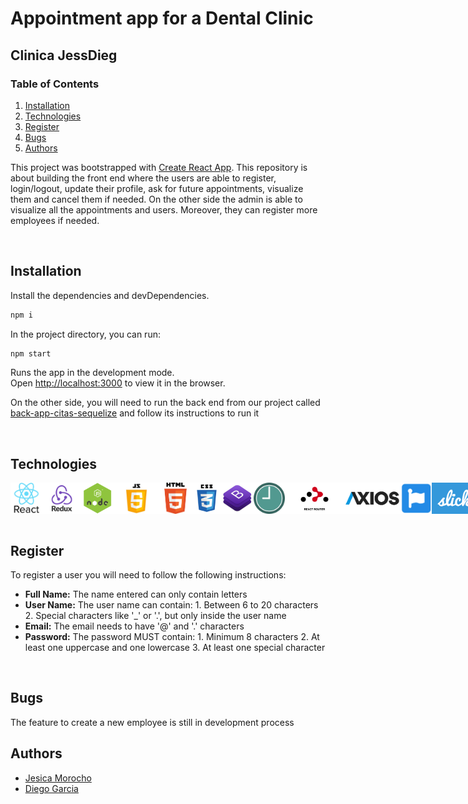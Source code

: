 # Appointment app for a Dental Clinic
## Clinica JessDieg

### Table of Contents
1. [Installation](#Installation)
2. [Technologies](#Technologies)
3. [Register](#Register)
4. [Bugs](#Bugs)
5. [Authors](#Authors)

This project was bootstrapped with [Create React App](https://github.com/facebook/create-react-app). This repository is about building the front end where the users are able to register, login/logout, update their profile, ask for future appointments, visualize them and cancel them if needed. On the other side the admin is able to visualize all the appointments and users. Moreover, they can register more employees if needed.

<br/>

## Installation

Install the dependencies and devDependencies.

```sh
npm i
```
In the project directory, you can run:

```sh
npm start
```

Runs the app in the development mode.\
Open [http://localhost:3000](http://localhost:3000) to view it in the browser.

On the other side, you will need to run the back end from our project called [back-app-citas-sequelize](https://github.com/Jesicamm/back-app-citas-sequelize) and follow its instructions to run it

<br/>

## Technologies

<div style="display: flex; height: 50px">
    <img src="public/icons/reactjs.jpg"
     height= "50px" />
     <img src="public/icons/redux.png"
      height= "50px" />
     <img src="public/icons/nodejs.png"
      height= "50px" />
     <img src="public/icons/js.png"
      height= "50px"/>
      <img src="public/icons/html.png"
      height= "50px" />
     <img src="public/icons/css.png"
      height= "50px" />
     <img src="public/icons/bootstrap.jpg"
      height= "50px" />
     <img src="public/icons/momentjs.png"
      height= "50px"/>
     <img src="public/icons/react-router.png"
      height= "50px" />
     <img src="public/icons/axios.png"
      height= "50px"/>
      <img src="public/icons/fontAwesome.png"
      height= "50px" />
     <img src="public/icons/slich.png"
      height= "50px" />
</div>

<br/>

## Register

To register a user you will need to follow the following instructions:

* <b>Full Name:</b> The name entered can only contain letters
* <b>User Name:</b> The user name can contain:
      1. Between 6 to 20 characters
      2. Special characters like '_' or '.', but only inside the user name
* <b>Email:</b> The email needs to have '@' and '.' characters
* <b>Password:</b> The password MUST contain:
      1. Minimum 8 characters
      2. At least one uppercase and one lowercase
      3. At least one special character

<br/>

## Bugs

The feature to create a new employee is still in development process

## Authors

* [Jesica Morocho](https://github.com/Jesicamm)
* [Diego Garcia](https://github.com/diegogb-08)